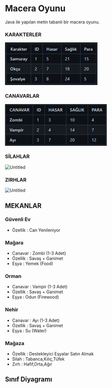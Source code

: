 # Macera Oyunu

Java ile yapılan metin tabanlı bir macera oyunu.

### KARAKTERLER

![character](character.png)


### CANAVARLAR

![monster](monster.png)


### SİLAHLAR

![Untitled](https://s3-us-west-2.amazonaws.com/secure.notion-static.com/1f20b8fb-277f-4469-81ad-c9b850b9aef7/Untitled.png)


### ZIRHLAR

![Untitled](https://s3-us-west-2.amazonaws.com/secure.notion-static.com/81355c02-6f1e-4b9d-ac1c-97386cbba8ca/Untitled.png)


## **MEKANLAR**

### Güvenli Ev

- Özellik : Can Yenileniyor

### Mağara

- Canavar : Zombi (1-3 Adet)
- Özellik : Savaş + Ganimet
- Eşya : Yemek (Food)

### Orman

- Canavar : Vampir (1-3 Adet)
- Özellik : Savaş + Ganimet
- Eşya : Odun (Firewood)

### Nehir

- Canavar : Ayı (1-3 Adet)
- Özellik : Savaş + Ganimet
- Eşya : Su (Water)

### Mağaza

- Özellik : Destekleyici Eşyalar Satın Almak
- Silah : Tabanca,Kılıç,Tüfek
- Zırh : Hafif,Orta,Ağır

## Sınıf Diyagramı

